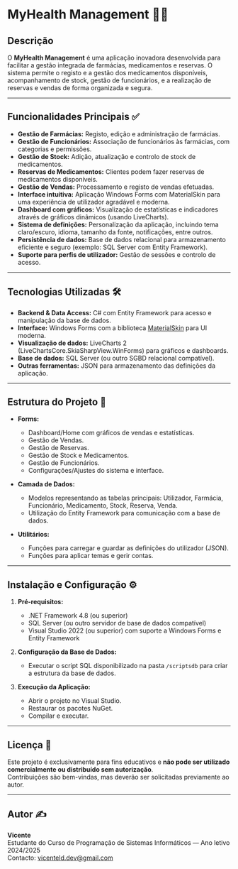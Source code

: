 # MyHealth Management 🏥💊

## Descrição

O **MyHealth Management** é uma aplicação inovadora desenvolvida para facilitar a gestão integrada de farmácias, medicamentos e reservas. O sistema permite o registo e a gestão dos medicamentos disponíveis, acompanhamento de stock, gestão de funcionários, e a realização de reservas e vendas de forma organizada e segura.

---

## Funcionalidades Principais ✅

- **Gestão de Farmácias:** Registo, edição e administração de farmácias.
- **Gestão de Funcionários:** Associação de funcionários às farmácias, com categorias e permissões.
- **Gestão de Stock:** Adição, atualização e controlo de stock de medicamentos.
- **Reservas de Medicamentos:** Clientes podem fazer reservas de medicamentos disponíveis.
- **Gestão de Vendas:** Processamento e registo de vendas efetuadas.
- **Interface intuitiva:** Aplicação Windows Forms com MaterialSkin para uma experiência de utilizador agradável e moderna.
- **Dashboard com gráficos:** Visualização de estatísticas e indicadores através de gráficos dinâmicos (usando LiveCharts).
- **Sistema de definições:** Personalização da aplicação, incluindo tema claro/escuro, idioma, tamanho da fonte, notificações, entre outros.
- **Persistência de dados:** Base de dados relacional para armazenamento eficiente e seguro (exemplo: SQL Server com Entity Framework).
- **Suporte para perfis de utilizador:** Gestão de sessões e controlo de acesso.

---

## Tecnologias Utilizadas 🛠️

- **Backend & Data Access:** C# com Entity Framework para acesso e manipulação da base de dados.
- **Interface:** Windows Forms com a biblioteca [MaterialSkin](https://github.com/IgnaceMaes/MaterialSkin) para UI moderna.
- **Visualização de dados:** LiveCharts 2 (LiveChartsCore.SkiaSharpView.WinForms) para gráficos e dashboards.
- **Base de dados:** SQL Server (ou outro SGBD relacional compatível).
- **Outras ferramentas:** JSON para armazenamento das definições da aplicação.

---

## Estrutura do Projeto 📁

- **Forms:**
  - Dashboard/Home com gráficos de vendas e estatísticas.
  - Gestão de Vendas.
  - Gestão de Reservas.
  - Gestão de Stock e Medicamentos.
  - Gestão de Funcionários.
  - Configurações/Ajustes do sistema e interface.
  
- **Camada de Dados:**
  - Modelos representando as tabelas principais: Utilizador, Farmácia, Funcionário, Medicamento, Stock, Reserva, Venda.
  - Utilização do Entity Framework para comunicação com a base de dados.

- **Utilitários:**
  - Funções para carregar e guardar as definições do utilizador (JSON).
  - Funções para aplicar temas e gerir contas.

---

## Instalação e Configuração ⚙️

1. **Pré-requisitos:**
   - .NET Framework 4.8 (ou superior)
   - SQL Server (ou outro servidor de base de dados compatível)
   - Visual Studio 2022 (ou superior) com suporte a Windows Forms e Entity Framework

2. **Configuração da Base de Dados:**
   - Executar o script SQL disponibilizado na pasta `/scriptsdb` para criar a estrutura da base de dados.

3. **Execução da Aplicação:**
   - Abrir o projeto no Visual Studio.
   - Restaurar os pacotes NuGet.
   - Compilar e executar.

---

## Licença 🚫

Este projeto é exclusivamente para fins educativos e **não pode ser utilizado comercialmente ou distribuído sem autorização**.  
Contribuições são bem-vindas, mas deverão ser solicitadas previamente ao autor.

---

## Autor ✍️

**Vicente**  
Estudante do Curso de Programação de Sistemas Informáticos — Ano letivo 2024/2025  
Contacto: vicenteld.dev@gmail.com
